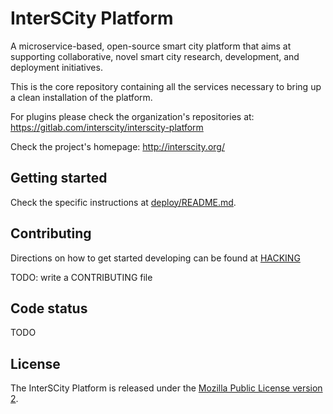 # InterSCity Platform

A microservice-based, open-source smart city platform that aims at supporting collaborative, novel smart city research, development, and deployment initiatives.

This is the core repository containing all the services necessary to bring up a clean installation of the platform.

For plugins please check the organization's repositories at: https://gitlab.com/interscity/interscity-platform

Check the project's homepage: http://interscity.org/

## Getting started

Check the specific instructions at [deploy/README.md](deploy/README.md).

## Contributing

Directions on how to get started developing can be found at [HACKING](HACKING.md)

TODO: write a CONTRIBUTING file

## Code status

TODO

## License

The InterSCity Platform is released under the [Mozilla Public License version 2](https://www.mozilla.org/en-US/MPL/2.0/).
